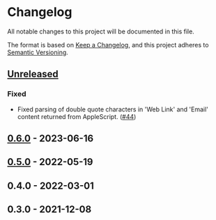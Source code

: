 # Changelog

All notable changes to this project will be documented in this file.

The format is based on [Keep a Changelog](https://keepachangelog.com/en/1.0.0/),
and this project adheres to [Semantic Versioning](https://semver.org/spec/v2.0.0.html).


## [Unreleased]

### Fixed

- Fixed parsing of double quote characters in 'Web Link' and 'Email' content
  returned from AppleScript. ([#44])


## [0.6.0] - 2023-06-16

## [0.5.0] - 2022-05-19

## 0.4.0 - 2022-03-01

## 0.3.0 - 2021-12-08




<!-- Unreleased -->
[#44]: https://github.com/ConnorGray/Organizer/pull/44

<!-- This needs to be updated for each tagged release. -->
[Unreleased]: https://github.com/ConnorGray/Organizer/compare/v0.6.0...HEAD

[0.6.0]: https://github.com/ConnorGray/Organizer/compare/v0.5.0...v0.6.0
[0.5.0]: https://github.com/ConnorGray/Organizer/compare/v0.4.0...v0.5.0